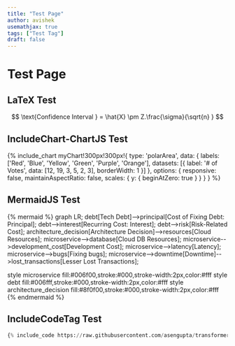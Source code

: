 ```yaml
---
title: "Test Page"
author: avishek
usemathjax: true
tags: ["Test Tag"]
draft: false
---
```


# Test Page

## LaTeX Test

$$
\text{Confidence Interval } = \hat{X} \pm Z.\frac{\sigma}{\sqrt{n} }
$$

## IncludeChart-ChartJS Test

{% include_chart myChart!300px!300px!{
type: 'polarArea',
data: {
labels: ['Red', 'Blue', 'Yellow', 'Green', 'Purple', 'Orange'],
datasets: [{
label: '# of Votes',
data: [12, 19, 3, 5, 2, 3],
borderWidth: 1
}]
},
options: {
responsive: false,
maintainAspectRatio: false,
scales: {
y: {
beginAtZero: true
}
}
}
} %}

## MermaidJS Test

{% mermaid %}
graph LR;
debt[Tech Debt]-->principal[Cost of Fixing Debt: Principal];
debt-->interest[Recurring Cost: Interest];
debt-->risk[Risk-Related Cost];
architecture_decision[Architecture Decision]-->resources[Cloud Resources];
microservice-->database[Cloud DB Resources];
microservice-->development_cost[Development Cost];
microservice-->latency[Latency];
microservice-->bugs[Fixing bugs];
microservice-->downtime[Downtime]-->lost_transactions[Lesser Lost Transactions];

style microservice fill:#006f00,stroke:#000,stroke-width:2px,color:#fff
style debt fill:#006fff,stroke:#000,stroke-width:2px,color:#fff
style architecture_decision fill:#8f0f00,stroke:#000,stroke-width:2px,color:#fff
{% endmermaid %}

## IncludeCodeTag Test
```python
{% include_code https://raw.githubusercontent.com/asengupta/transformers-paper-implementation/main/transformer.py!223!242%}
```
